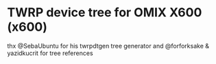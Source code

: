 # TWRP device tree for OMIX X600 (x600)
thx @SebaUbuntu for his twrpdtgen tree generator and @forforksake & yazidkucrit for tree references
